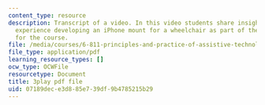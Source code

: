 ```yaml
---
content_type: resource
description: Transcript of a video. In this video students share insights about their
  experience developing an iPhone mount for a wheelchair as part of the team project
  for the course.
file: /media/courses/6-811-principles-and-practice-of-assistive-technology-fall-2014/07189dece3d885e739df9b4785215b29_kJEwyrLHZoQ.pdf
file_type: application/pdf
learning_resource_types: []
ocw_type: OCWFile
resourcetype: Document
title: 3play pdf file
uid: 07189dec-e3d8-85e7-39df-9b4785215b29
---
```

